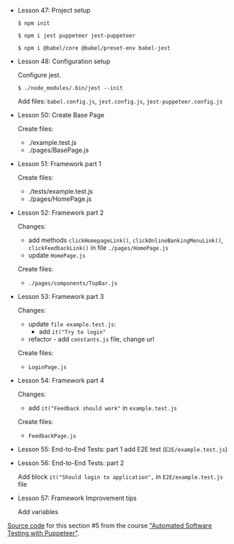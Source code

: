 - Lesson 47: Project setup

  `$ npm init`

  `$ npm i jest puppeteer jest-puppeteer`

  `$ npm i @babel/core @babel/preset-env babel-jest`

- Lesson 48: Configuration setup

  Configure jest.

  `$ ./node_modules/.bin/jest --init`

  Add files: `babel.config.js`, `jest.config.js`, `jest-puppeteer.config.js`

- Lesson 50: Create Base Page

  Create files:
    - ./example.test.js
    - ./pages/BasePage.js

- Lesson 51: Framework part 1

  Create files:
    - ./tests/example.test.js
    - ./pages/HomePage.js

- Lesson 52: Framework part 2

  Changes:
  - add methods `clickHomepageLink()`, `clickOnlineBankingMenuLink()`, `clickFeedbackLink()` in file `./pages/HomePage.js` 
  - update `HomePage.js`

  Create files:
    - `./pages/components/TopBar.js`


- Lesson 53: Framework part 3

  Changes:
  - update `file example.test.js`:
    - add `it("Try to login"`
  - refactor - add `constants.js` file, change url

  Create files:
  - `LoginPage.js`

- Lesson 54: Framework part 4

  Changes:
  - add `it("Feedback should work"` in `example.test.js`
  
  Create files:
  - `FeedbackPage.js`

- Lesson 55: End-to-End Tests: part 1
  add E2E test (`E2E/example.test.js`)

- Lesson 56: End-to-End Tests: part 2

  Add block `it("Should login to application",` in `E2E/example.test.js` file

- Lesson 57: Framework Improvement tips

  Add variables

[Source code](https://att-c.udemycdn.com/2020-09-10_14-10-57-5006c1de82c84f1c59028e0daeb7ab00/original.zip?response-content-disposition=attachment%3B+filename%3Djest-pptr-project.zip&Expires=1679267049&Signature=WEUsc2qBL~M4dhQJUorHhB-CrUHObwWFVVCKEM1sRyqDjW0W8KLhNQo3GA7m9MjB8G~T-4bfFz4LNXD92rdGQsUf7yQpOGZz0P6d3FzYUfPA0juR7VP53aqMREN8ng~5LdepaaQCst5wVMyxZIyaCb838WqAt3-pckbyEWAMHzofkFvPML1aBVTG1qCYPcvpAmY9-yBvXhJyPjvrUMSj5Toz6tTGtqE6fKRnRZBS~H6MM3jvLxgDXo9MbL40KN0oxH~9YT2Q~b8FBI2oit-ntLexBEYkLW0EwsgDaxZfVRgGBaKzHElp8I5vZZmVw2pfxtAmUr41niSj~V08qB9v2g__&Key-Pair-Id=APKAITJV77WS5ZT7262A) for this section #5 from the course ["Automated Software Testing with Puppeteer"](https://www.udemy.com/course/automated-headless-browser-testing-with-puppeteer/).

<!--
Lesson 49: Babel config source code
Lesson 51: Framework part 1
Lesson 52: Framework part 2
Lesson 53: Framework part 3
Lesson 54: Framework part 4
Lesson 55: End-to-End Tests: part 1
Lesson 56: End-to-End Tests: part 2
Lesson 57: Framework Improvement tips
Lesson 58: Source Code 
-->

<!-- http://zero.webappsecurity.com/ -->
<!-- https://clone-zero-bank.netlify.app/index.html -->